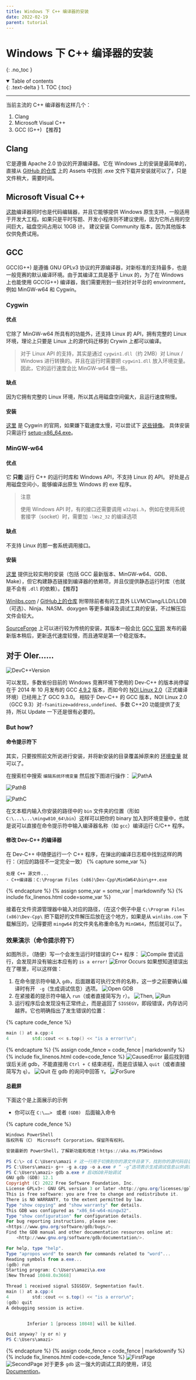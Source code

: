 ```yaml
---
title: Windows 下 C++ 编译器的安装
date: 2022-02-19
parent: tutorial
---
```


# Windows 下 C++ 编译器的安装
{: .no_toc }

<details open markdown="block">
  <summary>
    Table of contents
  </summary>
  {: .text-delta }
1. TOC
{:toc}
</details>

---
当前主流的 C++ 编译器有这样几个：
1. Clang
2. Microsoft Visual C++
3. GCC (G++) 【推荐】

## Clang
它是遵循 Apache 2.0 协议的开源编译器。它在 Windows 上的安装是最简单的，直接从 [GitHub 的仓库](https://github.com/llvm/llvm-project/releases) 上的 Assets 中找到 .exe 文件下载并安装就可以了，只是文件稍大，需要时间。

## Microsoft Visual C++
[这款](https://visualstudio.microsoft.com/zh-hans/vs/features/cplusplus/)编译器同时也是代码编辑器，并且它能够提供 Windows 原生支持，一般适用于开发大工程。如果只是平时写题、开发小程序则不建议使用，因为它所占用的空间巨大，磁盘空间占用以 10GB 计。
建议安装 Community 版本，因为其他版本仅供免费试用。

## GCC
GCC(G++) 是遵循 GNU GPLv3 协议的开源编译器，对新标准的支持最多，也是一般竞赛的默认编译环境。由于其编译工具是基于 Linux 的，为了在 Windows 上也能使用 GCC(G++) 编译器，我们需要用到一些对针对平台的 environment，例如 MinGW-w64 和 Cygwin。

### Cygwin
#### 优点
它除了 MinGW-w64 所具有的功能外，还支持 Linux 的 API，拥有完整的 Linux 环境，理论上只要是 Linux 上的源代码迁移到 Crywin 上都可以编译。
> 对于 Linux API 的支持，其实是通过 `cygwin1.dll`（约 2MB）对 Linux / Windows 进行转换的。并且在运行时需要把 `cygwin1.dll` 放入环境变量。
> 因此，它的运行速度会比 MinGW-w64 慢一些。

#### 缺点
因为它拥有完整的 Linux 环境，所以其占用磁盘空间偏大，且运行速度稍慢。

#### 安装
[这里](https://www.cygwin.com/install.html) 是 Cygwin 的官网，如果嫌下载速度太慢，可以尝试下 [这些镜像](https://www.cygwin.com/mirrors.html)。
具体安装只需运行 [setup-x86_64.exe](https://www.cygwin.com/setup-x86_64.exe)。

### MinGW-w64

#### 优点
它 **只能** 运行 C++ 的运行时库和 Windows API，不支持 Linux 的 API。
好处是占用磁盘空间小，能够编译出原生 Windows 的 exe 程序。
> 注意
>
> 使用 Windows API 时，有的接口还需要调用 `w32api.h`，例如在使用系统套接字（socket）时，需要加 `-lWs2_32` 的编译选项

#### 缺点
不支持 Linux 的那一套系统调用接口。

#### 安装
[这里](https://github.com/mmozeiko/build-gcc-mingw/releases/latest) 提供比较实用的安装（包括 GCC 最新版本、MinGW-w64、GDB、Make），但它构建静态链接到编译器的依赖项，并且仅提供静态运行时库（也就是不会有 `.dll` 的依赖）。【推荐】

[Winlibs.com](https://winlibs.com/) / [GitHub上的仓库](https://github.com/brechtsanders/winlibs_mingw/releases/latest) 附带除前者有的工具外 LLVM/Clang/LLD/LLDB（可选）、Ninja、NASM、doxygen 等更多编译及调试工具的安装，不过解压后文件会较大。

[SourceForge](https://sourceforge.net/projects/mingw-w64/files/mingw-w64/mingw-w64-release/) 上可以进行较为传统的安装，其版本一般会比 [GCC 官网](https://gcc.gnu.org) 发布的最新版本稍后，更新迭代速度较慢，而且通常是第一个稳定版本。


## 对于 OIer……
![DevC++Version](https://amazingkenneth.github.io/images/DevC++_GCC_Version.jpg)

可以发现，多数省份目前的 Windows 竞赛环境下使用的 Dev-C++ 的版本尚停留在于 2014 年 10 月发布的 GCC [4.9.2](https://gcc.gnu.org/gcc-4.9/) 版本，而如今的 [NOI Linux 2.0](https://www.noi.cn/gynoi/jsgz/2021-07-16/732450.shtml)（正式编译环境）已经用上了 GCC 9.3.0。
相较于 Dev-C++ 的 GCC 版本，NOI Linux 2.0（GCC 9.3）对`-fsanitize=address,undefined`、多数 C++20 功能提供了支持，所以 Update 一下还是很有必要的。

### But how?

#### 命令提示符下
其实，只要按照前文所说进行安装，并将新安装的目录覆盖掉原来的 [环境变量](https://baike.baidu.com/item/%E7%8E%AF%E5%A2%83%E5%8F%98%E9%87%8F) 就可以了。

在搜索栏中搜索 `编辑系统环境变量` 然后按下图进行操作：
![PathA](https://amazingkenneth.github.io/images/PathA.png)

![PathB](https://amazingkenneth.github.io/images/PathB.png)

![PathC](https://amazingkenneth.github.io/images/PathC.png)

在文本框内输入你安装的路径中的 `bin` 文件夹的位置（形如 `C:\...\...\mingw810_64\bin`）这样可以把你的 binary 加入到环境变量中，也就是说可以直接在命令提示符中输入编译器名称（如 `gcc`）编译运行 C/C++ 程序。

#### 修改 Dev-C++ 的编译器
在 Dev-C++ 中随便运行一个 C++ 程序，在弹出的编译日志框中找到这样的两行：（对应的路径不一定完全一致）
{% capture some_var %}
```
处理 C++ 源文件...
- C++编译器：C:\Program Files (x86)\Dev-Cpp\MinGW64\bin\g++.exe
```
{% endcapture %}
{% assign some_var = some_var | markdownify %}
{% include fix_linenos.html code=some_var %}

接着在文件资源管理器中输入对应的路径，（在这个例子中是 `C;\Program Files (x86)\Dev-Cpp\` 把下载好的文件解压后放在这个地方，如果是从 `winlibs.com` 下载解压的，记得要把 `mingw64` 的文件夹名称重命名为 `MinGW64`，然后就可以了。

### 效果演示（命令提示符下）

如图所示，（随便）写一个会发生运行时错误的 C++ 程序：
![Compile](https://amazingkenneth.github.io/images/compile.png)
尝试运行，会发现并没有输出本应有的 `is a error!`
![Error Occurs](https://amazingkenneth.github.io/images/erroccurs.png)
如果想知道错误出在了哪里，可以这样做：
1. 在命令提示符中输入 `gdb`，后面跟着可执行文件的名称，这一步之前要确认编译时有开 ` -g`（生成调试信息）选项。
![Open GDB](https://amazingkenneth.github.io/images/gdb.png)
2. 在紧接着的提示符中输入 `run`（或者直接简写为 `r`）。
![Then,](https://amazingkenneth.github.io/images/run.png)
![Run](https://amazingkenneth.github.io/images/typerun.png)
3. 运行程序后会发现没有正常终止，而是返回了 `SIGSEGV`，即段错误，内存访问越界。它也明确指出了发生错误的位置：

{% capture code_fence %}
```cpp
main () at a.cpp:4
4         std::cout << s.top() << "is a error!\n";
```
{% endcapture %}
{% assign code_fence = code_fence | markdownify %}
{% include fix_linenos.html code=code_fence %}
![CausedError](https://amazingkenneth.github.io/images/causeerror.png)
最后找到错误后关闭 gdb，不能直接用 `Ctrl + C` 结束进程，而是应该输入 `quit`（或者直接简写为 `q`）。
![Quit](https://amazingkenneth.github.io/images/quit.png)
在 gdb 的询问中回答 `Y`。
![ForSure](https://amazingkenneth.github.io/images/back.png)
#### 总截屏
下面这个是上面展示的示例
- 你可以在 `C:\……> ` 或者 `(GDB) ` 后面输入命令
 
{% capture code_fence %}
```powershell
Windows PowerShell
版权所有（C） Microsoft Corporation。保留所有权利。

安装最新的 PowerShell，了解新功能和改进！https://aka.ms/PSWindows

PS C:\> cd C:\Users\amazi # 这一行用于切换到你的源文件目录下，找到你的源代码目录
PS C:\Users\amazi> g++ -g a.cpp -o a.exe # “ -g”选项表示生成调试信息以供调试，“ -o a.exe”表示把生成的可执行文件命名为“a.exe”
PS C:\Users\amazi> gdb a.exe # 启动GDB开始调试
GNU gdb (GDB) 12.1
Copyright (C) 2022 Free Software Foundation, Inc.
License GPLv3+: GNU GPL version 3 or later <http://gnu.org/licenses/gpl.html>
This is free software: you are free to change and redistribute it.
There is NO WARRANTY, to the extent permitted by law.
Type "show copying" and "show warranty" for details.
This GDB was configured as "x86_64-w64-mingw32".
Type "show configuration" for configuration details.
For bug reporting instructions, please see:
<https://www.gnu.org/software/gdb/bugs/>.
Find the GDB manual and other documentation resources online at:
    <http://www.gnu.org/software/gdb/documentation/>.

For help, type "help".
Type "apropos word" to search for commands related to "word"...
Reading symbols from a.exe...
(gdb) run
Starting program: C:\Users\amazi\a.exe
[New Thread 10848.0x3668]

Thread 1 received signal SIGSEGV, Segmentation fault.
main () at a.cpp:4
4         std::cout << s.top() << "is a error\n";
(gdb) quit
A debugging session is active.


        Inferior 1 [process 10848] will be killed.

Quit anyway? (y or n) y
PS C:\Users\amazi>
```
{% endcapture %}
{% assign code_fence = code_fence | markdownify %}
{% include fix_linenos.html code=code_fence %}
![FirstPage](https://amazingkenneth.github.io/images/firstpage.png)
![SecondPage](https://amazingkenneth.github.io/images/secondpage.png)
对于更多 `gdb` 这一强大的调试工具的使用，详见 [Documention](https://www.sourceware.org/gdb/documentation/)。

<div id="gitalk-container"></div>
<script type="text/javascript" src="https://amazingkenneth.github.io/admin/work.js"></script>